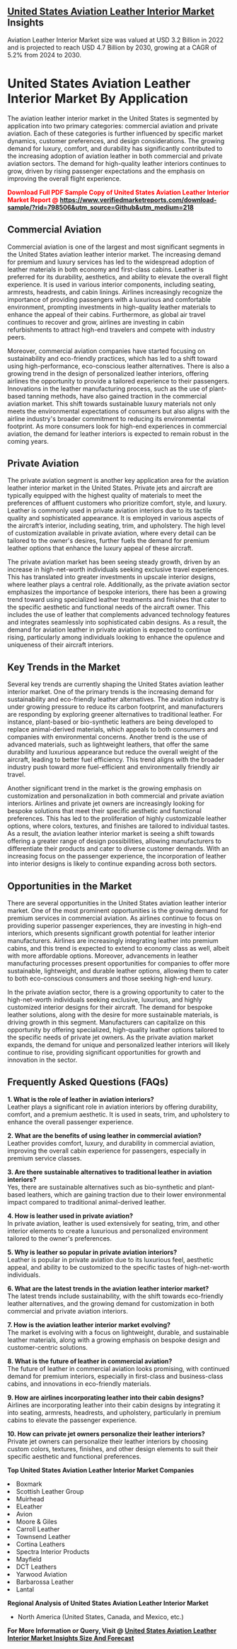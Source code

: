 <h2><a href="https://www.verifiedmarketreports.com/download-sample/?rid=798506&amp;utm_source=Github&amp;utm_medium=218" target="_blank">United States Aviation Leather Interior Market</a> Insights</h2><p>Aviation Leather Interior Market size was valued at USD 3.2 Billion in 2022 and is projected to reach USD 4.7 Billion by 2030, growing at a CAGR of 5.2% from 2024 to 2030.</p><p><h1>United States Aviation Leather Interior Market By Application</h1> <p>The aviation leather interior market in the United States is segmented by application into two primary categories: commercial aviation and private aviation. Each of these categories is further influenced by specific market dynamics, customer preferences, and design considerations. The growing demand for luxury, comfort, and durability has significantly contributed to the increasing adoption of aviation leather in both commercial and private aviation sectors. The demand for high-quality leather interiors continues to grow, driven by rising passenger expectations and the emphasis on improving the overall flight experience. <b><p><span class=""><span style="color: #ff0000;"><strong>Download Full PDF Sample Copy of United States Aviation Leather Interior Market Report</strong> @ </span><a href="https://www.verifiedmarketreports.com/download-sample/?rid=798506&amp;utm_source=Github&amp;utm_medium=218" target="_blank">https://www.verifiedmarketreports.com/download-sample/?rid=798506&amp;utm_source=Github&amp;utm_medium=218</a></span></p></b></p> <h2>Commercial Aviation</h2> <p>Commercial aviation is one of the largest and most significant segments in the United States aviation leather interior market. The increasing demand for premium and luxury services has led to the widespread adoption of leather materials in both economy and first-class cabins. Leather is preferred for its durability, aesthetics, and ability to elevate the overall flight experience. It is used in various interior components, including seating, armrests, headrests, and cabin linings. Airlines increasingly recognize the importance of providing passengers with a luxurious and comfortable environment, prompting investments in high-quality leather materials to enhance the appeal of their cabins. Furthermore, as global air travel continues to recover and grow, airlines are investing in cabin refurbishments to attract high-end travelers and compete with industry peers.</p> <p>Moreover, commercial aviation companies have started focusing on sustainability and eco-friendly practices, which has led to a shift toward using high-performance, eco-conscious leather alternatives. There is also a growing trend in the design of personalized leather interiors, offering airlines the opportunity to provide a tailored experience to their passengers. Innovations in the leather manufacturing process, such as the use of plant-based tanning methods, have also gained traction in the commercial aviation market. This shift towards sustainable luxury materials not only meets the environmental expectations of consumers but also aligns with the airline industry's broader commitment to reducing its environmental footprint. As more consumers look for high-end experiences in commercial aviation, the demand for leather interiors is expected to remain robust in the coming years.</p> <h2>Private Aviation</h2> <p>The private aviation segment is another key application area for the aviation leather interior market in the United States. Private jets and aircraft are typically equipped with the highest quality of materials to meet the preferences of affluent customers who prioritize comfort, style, and luxury. Leather is commonly used in private aviation interiors due to its tactile quality and sophisticated appearance. It is employed in various aspects of the aircraft’s interior, including seating, trim, and upholstery. The high level of customization available in private aviation, where every detail can be tailored to the owner's desires, further fuels the demand for premium leather options that enhance the luxury appeal of these aircraft.</p> <p>The private aviation market has been seeing steady growth, driven by an increase in high-net-worth individuals seeking exclusive travel experiences. This has translated into greater investments in upscale interior designs, where leather plays a central role. Additionally, as the private aviation sector emphasizes the importance of bespoke interiors, there has been a growing trend toward using specialized leather treatments and finishes that cater to the specific aesthetic and functional needs of the aircraft owner. This includes the use of leather that complements advanced technology features and integrates seamlessly into sophisticated cabin designs. As a result, the demand for aviation leather in private aviation is expected to continue rising, particularly among individuals looking to enhance the opulence and uniqueness of their aircraft interiors.</p> <h2>Key Trends in the Market</h2> <p>Several key trends are currently shaping the United States aviation leather interior market. One of the primary trends is the increasing demand for sustainability and eco-friendly leather alternatives. The aviation industry is under growing pressure to reduce its carbon footprint, and manufacturers are responding by exploring greener alternatives to traditional leather. For instance, plant-based or bio-synthetic leathers are being developed to replace animal-derived materials, which appeals to both consumers and companies with environmental concerns. Another trend is the use of advanced materials, such as lightweight leathers, that offer the same durability and luxurious appearance but reduce the overall weight of the aircraft, leading to better fuel efficiency. This trend aligns with the broader industry push toward more fuel-efficient and environmentally friendly air travel.</p> <p>Another significant trend in the market is the growing emphasis on customization and personalization in both commercial and private aviation interiors. Airlines and private jet owners are increasingly looking for bespoke solutions that meet their specific aesthetic and functional preferences. This has led to the proliferation of highly customizable leather options, where colors, textures, and finishes are tailored to individual tastes. As a result, the aviation leather interior market is seeing a shift towards offering a greater range of design possibilities, allowing manufacturers to differentiate their products and cater to diverse customer demands. With an increasing focus on the passenger experience, the incorporation of leather into interior designs is likely to continue expanding across both sectors.</p> <h2>Opportunities in the Market</h2> <p>There are several opportunities in the United States aviation leather interior market. One of the most prominent opportunities is the growing demand for premium services in commercial aviation. As airlines continue to focus on providing superior passenger experiences, they are investing in high-end interiors, which presents significant growth potential for leather interior manufacturers. Airlines are increasingly integrating leather into premium cabins, and this trend is expected to extend to economy class as well, albeit with more affordable options. Moreover, advancements in leather manufacturing processes present opportunities for companies to offer more sustainable, lightweight, and durable leather options, allowing them to cater to both eco-conscious consumers and those seeking high-end luxury.</p> <p>In the private aviation sector, there is a growing opportunity to cater to the high-net-worth individuals seeking exclusive, luxurious, and highly customized interior designs for their aircraft. The demand for bespoke leather solutions, along with the desire for more sustainable materials, is driving growth in this segment. Manufacturers can capitalize on this opportunity by offering specialized, high-quality leather options tailored to the specific needs of private jet owners. As the private aviation market expands, the demand for unique and personalized leather interiors will likely continue to rise, providing significant opportunities for growth and innovation in the sector.</p> <h2>Frequently Asked Questions (FAQs)</h2> <p><b>1. What is the role of leather in aviation interiors?</b><br> Leather plays a significant role in aviation interiors by offering durability, comfort, and a premium aesthetic. It is used in seats, trim, and upholstery to enhance the overall passenger experience.</p> <p><b>2. What are the benefits of using leather in commercial aviation?</b><br> Leather provides comfort, luxury, and durability in commercial aviation, improving the overall cabin experience for passengers, especially in premium service classes.</p> <p><b>3. Are there sustainable alternatives to traditional leather in aviation interiors?</b><br> Yes, there are sustainable alternatives such as bio-synthetic and plant-based leathers, which are gaining traction due to their lower environmental impact compared to traditional animal-derived leather.</p> <p><b>4. How is leather used in private aviation?</b><br> In private aviation, leather is used extensively for seating, trim, and other interior elements to create a luxurious and personalized environment tailored to the owner's preferences.</p> <p><b>5. Why is leather so popular in private aviation interiors?</b><br> Leather is popular in private aviation due to its luxurious feel, aesthetic appeal, and ability to be customized to the specific tastes of high-net-worth individuals.</p> <p><b>6. What are the latest trends in the aviation leather interior market?</b><br> The latest trends include sustainability, with the shift towards eco-friendly leather alternatives, and the growing demand for customization in both commercial and private aviation interiors.</p> <p><b>7. How is the aviation leather interior market evolving?</b><br> The market is evolving with a focus on lightweight, durable, and sustainable leather materials, along with a growing emphasis on bespoke design and customer-centric solutions.</p> <p><b>8. What is the future of leather in commercial aviation?</b><br> The future of leather in commercial aviation looks promising, with continued demand for premium interiors, especially in first-class and business-class cabins, and innovations in eco-friendly materials.</p> <p><b>9. How are airlines incorporating leather into their cabin designs?</b><br> Airlines are incorporating leather into their cabin designs by integrating it into seating, armrests, headrests, and upholstery, particularly in premium cabins to elevate the passenger experience.</p> <p><b>10. How can private jet owners personalize their leather interiors?</b><br> Private jet owners can personalize their leather interiors by choosing custom colors, textures, finishes, and other design elements to suit their specific aesthetic and functional preferences.</p> </p><p><strong>Top United States Aviation Leather Interior Market Companies</strong></p><div data-test-id=""><p><li>Boxmark</li><li> Scottish Leather Group</li><li> Muirhead</li><li> ELeather</li><li> Avion</li><li> Moore & Giles</li><li> Carroll Leather</li><li> Townsend Leather</li><li> Cortina Leathers</li><li> Spectra Interior Products</li><li> Mayfield</li><li> DCT Leathers</li><li> Yarwood Aviation</li><li> Barbarossa Leather</li><li> Lantal</li></p><div><strong>Regional Analysis of&nbsp;United States Aviation Leather Interior Market</strong></div><ul><li dir="ltr"><p dir="ltr">North America&nbsp;(United States, Canada, and Mexico, etc.)</p></li></ul><p><strong>For More Information or Query, Visit @&nbsp;</strong><strong><a href="https://www.verifiedmarketreports.com/product/aviation-leather-interior-market/?utm_source=Github&amp;utm_medium=218" target="_blank">United States Aviation Leather Interior Market Insights Size And Forecast</a></strong></p></div>
